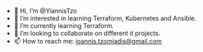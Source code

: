 - 👋 Hi, I’m @YiannisTzo
- 👀 I’m interested in learning Terraform, Kubernetes and Ansible.
- 🌱 I’m currently learning Terraform.
- 💞️ I’m looking to collaborate on different it projects.
- 📫 How to reach me: ioannis.tzomiadis@gmail.com

<!---
YiannisTzo/YiannisTzo is a ✨ special ✨ repository because its `README.md` (this file) appears on your GitHub profile.
You can click the Preview link to take a look at your changes.
--->
